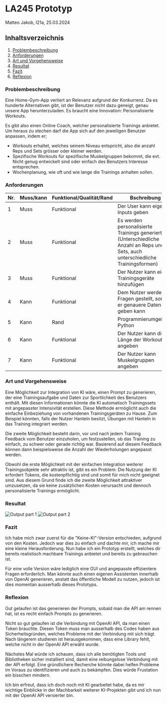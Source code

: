 # LA245 Prototyp

Matteo Jakob, I21a, 25.03.2024

## Inhaltsverzeichnis

1. [Problembeschreibung](#problembeschreibung)
2. [Anforderungen](#anforderungen)
3. [Art und Vorgehensweise](#art-und-vorgehensweise)
4. [Resultat](#resultat)
5. [Fazit](#fazit)
6. [Reflexion](#reflexion)

### Problembeschreibung

Eine Home-Gym-App verliert an Relevanz aufgrund der Konkurrenz. Da es hunderte Alternativen gibt, ist der Benutzer nicht dazu geneigt, genau unsere App herunterzuladen. Es braucht eine Innovation: Personalisierte Workouts.

Es gibt also einen Online Coach, welcher personalisierte Trainings anbietet.
Um heraus zu stechen darf die App sich auf den jeweiligen Benutzer anpassen, indem er;

- Workouts erhaltet, welches seinem Niveau entspricht, also die anzahl Reps und Sets grösser oder kleiner werden.
- Spezifische Workouts für spezifische Muskelgruppen bekommt, die evt. Nicht genug entwickelt sind oder einfach des Benutzers Interesse entsprechen.
- Wochenplanung, wie oft und wie lange die Trainings anhalten sollen.

### Anforderungen

| Nr. | Muss/kann | Funktional/Qualität/Rand | Bschreibung                                                                                                                     |
| --- | --------- | ------------------------ | ------------------------------------------------------------------------------------------------------------------------------- |
| 1   | Muss      | Funktional               | Der User kann eigene Inputs geben                                                                                               |
| 2   | Muss      | Funktional               | Es werden personalisierte Trainings generiert (Unterschiedliche Anzahl an Reps und Sets, auch unterschiedliche Trainingsformen) |
| 3   | Muss      | Funktional               | Der Nutzer kann eigene Trainingsgeräte hinzufügen                                                                               |
| 4   | Kann      | Funktional               | Dem Nutzer werden Fragen gestellt, somit er genauere Daten geben kann                                                           |
| 5   | Kann      | Rand                     | Programmierumgebung Python                                                                                                      |
| 6   | Kann      | Funktional               | Der Nutzer kann die Länge der Workouts angeben                                                                                  |
| 7   | Kann      | Funktional               | Der Nutzer kann Muskelgruppen angeben                                                                                           |

### Art und Vorgehensweise

Eine Möglichkeit zur Integration von KI wäre, einen Prompt zu generieren, der eine Trainingsaufgabe und Daten zur Sportlichkeit des Benutzers enthält. Mit diesen Informationen könnte die KI automatisch Trainingssets mit angepasster Intensivität erstellen. Diese Methode ermöglicht auch die einfache Einbeziehung von vorhandenen Trainingsgeräten zu Hause. Zum Beispiel könnten, falls der Nutzer Hanteln besitzt, Übungen mit Hanteln in das Training integriert werden.

Die zweite Möglichkeit besteht darin, vor und nach jedem Training Feedback vom Benutzer einzuholen, um festzustellen, ob das Training zu einfach, zu schwer oder gerade richtig war. Basierend auf diesem Feedback können dann beispielsweise die Anzahl der Wiederholungen angepasst werden.

Obwohl die erste Möglichkeit mit der einfachen Integration weiterer Trainingsobjekte sehr attraktiv ist, gibt es ein Problem: Die Nutzung der KI erfordert Tokens, die kostenpflichtig sind und somit für mich nicht geeignet sind. Aus diesem Grund finde ich die zweite Möglichkeit attraktiver umzusetzen, da sie keine zusätzlichen Kosten verursacht und dennoch personalisierte Trainings ermöglicht.

### Resultat

![Output part 1](https://i.imgur.com/AOijF5V.png)
![Output part 2](https://i.imgur.com/RDkyWiq.png)

### Fazit

Ich habe mich zwar zuerst für die "Keine-KI"-Version entschieden, aufgrund von den Kosten. Jedoch war dies zu einfach und dachte mir, ich mache mir eine kleine Herausforderung. Nun habe ich ein Prototyp erstellt, welches dir bereits realistisch machbare Trainings anbietet und bereits zu gebrauchen ist.

Für eine volle Version wäre lediglich eine GUI und angepasste effizientere Fragen erforderlich. Man könnte auch einen eigenen Assistenten innerhalb von OpenAI generieren, anstatt das öffentliche Modell zu nutzen, jedoch ist dies momentan ausserhalb dieses Prototyps.

### Reflexion

Gut gelaufen ist das generieren der Prompts, sobald man die API am rennen hat, ist es recht einfach Prompts zu generieren.

Nicht so gut gelaufen ist die Verbindung mit OpenAI API, da man einen Token brauchte. Diesen Token muss man ausserhalb des Codes haben aus Sicherheitsgründen, welches Probleme mit der Verbindung mit sich trägt. Nach längerem studieren ist herausgekommen, dass eine Library fehlt, welche nicht in der OpenAI API erwäht wurde.

Nächstes Mal würde ich schauen, dass ich alle benötigten Tools und Bibliotheken sicher installiert sind, damit eine reibungslose Verbindung mit der API erfolgt. Eine gründlichere Recherche könnte dabei helfen Probleme im Voraus zu identifizieren und auch zu bekämpfen. Dies würde Frustation ein bisschen mindern.

Ich bin erfreut, dass ich doch noch mit KI gearbeitet habe, da es mir wichtige Einblicke in der Machbarkeit weiterer KI-Projekten gibt und ich nun mit der OpenAI API versierter bin.
